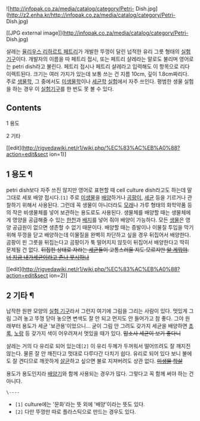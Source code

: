 ![http://infopak.co.za/media/catalog/category/Petri-
Dish.jpg](http://z2.enha.kr/http://infopak.co.za/media/catalog/category/Petri-
Dish.jpg)

[[JPG external image]](http://infopak.co.za/media/catalog/category/Petri-
Dish.jpg)

샬레는 [율리우스 리하르트 페트리](%EC%9C%A8%EB%A6%AC%EC%9A%B0%EC%8A%A4%20%EB%A6%AC%ED%95%98%EB%A5%B4%ED%8A%B8%20%ED%8E%98%ED%8A%B8%EB%A6%AC.md)가 개발한 뚜껑이 달린 넙적한 유리 그릇
형태의 [실험 기구](%EC%8B%A4%ED%97%98%20%EA%B8%B0%EA%B5%AC.md)이다. 개발자의 이름을 따 페트리
접시, 또는 페트리 샬레라는 말로도 불리며 영어로는 petri dish라고 불린다. 페트리 접시나 페트리 샬레라고 입력해도 이 항목으로
리다이렉트된다. 크기는 여러 가지가 있는데 보통 쓰는 건 지름 10cm, 깊이 1.8cm짜리다. 주로
[생물학](%EC%83%9D%EB%AC%BC%ED%95%99.md), 그 중에서도
[미생물학](%EB%AF%B8%EC%83%9D%EB%AC%BC%ED%95%99.md)이나
[세균학](%EC%84%B8%EA%B7%A0%ED%95%99.md) [실험](%EC%8B%A4%ED%97%98.md)에서 자주
쓰인다. 평범한 생물 실험을 하는 경우 이 [실험기구](%EC%8B%A4%ED%97%98%20%EA%B8%B0%EA%B5%AC.md)를 한 번도 못 볼 수 있다.

## Contents

    

1 용도

2 기타

[[edit](http://rigvedawiki.net/r1/wiki.php/%EC%83%AC%EB%A0%88?action=edit&sect
ion=1)]

## 1 용도 ¶

  

petri dish보다 자주 쓰진 않지만 영어로 표현할 때 cell culture dish라고도 하는데 말 그대로 세포 배양
접시다.`[1]` 주로 [미생물](%EB%AF%B8%EC%83%9D%EB%AC%BC.md)을
[배양](%EB%B0%B0%EC%96%91.md)하거나 [곰팡이](%EA%B3%B0%ED%8C%A1%EC%9D%B4.md),
[세균](%EC%84%B8%EA%B7%A0.md) 등을 기르거나 관찰하기 위해서 사용된다. 그런데 꼭 생물이 아니더라도
[모래](%EB%AA%A8%EB%9E%98.md)나 가루 형태의 화학약품 등의 작은 비생물체를 넣어 보관하는 용도로도 사용된다.
생물체를 배양할 때는 생물체에게 영양을 공급해줄 수 있는 [한천](%ED%95%9C%EC%B2%9C.md)과
[배지](%EB%B0%B0%EC%A7%80.md)를 넣어 줘야 배양이 가능하다. 모든
[생물](%EC%83%9D%EB%AC%BC.md)은 영양 공급원이 없으면 생존할 수 없기 때문이다. 배양할 때는 증발이나 이물질 투입을
막기 위해 뚜껑을 닫고 배양하는데 이물질을 완벽히 차단하고 싶을 경우 뒤집어서 배양한다. 곰팡이 핀 그릇을 뒤집는다고 곰팡이가 툭 떨어지지
않듯이 뒤집어서 배양한다고 딱히 문제될 건 없다. <del>뒤집힌 상태로 자라는 [세균](%EC%84%B8%EA%B7%A0.md)들이
고통스러울 지도 모르지만 [알 게뭐야](%EC%95%8C%20%EA%B2%8C%20%EB%AD%90%EC%95%BC.md).</del> <del>[너 지금 내가세균이라고 존나 무시하냐](%EB%AD%98%20%EB%B4%90%20%EC%8B%9C%EB%B0%9C.md)</del>

[[edit](http://rigvedawiki.net/r1/wiki.php/%EC%83%AC%EB%A0%88?action=edit&sect
ion=2)]

## 2 기타 ¶

  

납작한 원판 모양의 [실험 기구](%EC%8B%A4%ED%97%98%20%EA%B8%B0%EA%B5%AC.md)라서 그런지 여기에
그림을 그리는 사람이 있다. 멋있게 그림 그려 놓고 뚜껑 닫아 놓으면 변색도 잘 안 되고 먼지도 안 들어가고 참 좋다. 그야 원래부터 용도가
세균 '보관용'이었으니... 굳이 그림 안 그려도 갖가지 세균을 배양하면 [초록](%EC%B4%88%EB%A1%9D.md),
[노랑](%EB%85%B8%EB%9E%91.md) 등 갖가지 색이 어우려져서 멋있을 때가 있다. <del>맙소사 세균이 보기
좋다니</del>

  

샬레는 거의 다 유리로 되어 있는데`[2]` 이 유리 두께가 두꺼워서 떨어뜨려도 잘 깨지진 않는다. 물론 잘 안 깨진다고 멋대로 다루다간
다치기 쉽다. 유리로 되어 있다 보니 불에도 잘 견디므로 깨끗하게 [살균](%EC%82%B4%EA%B7%A0.md)하고 싶으면 불로
지져버려도 상관 없다. <del>[미생물](%EB%AF%B8%EC%83%9D%EB%AC%BC.md)
[학살](%ED%95%99%EC%82%B4.md)</del>

  

용도가 용도인지라 [배양기](%EB%B0%B0%EC%96%91%EA%B8%B0.md)와 함께 사용되는 경우가 많다. 그렇다고 꼭 함께
써야 하는 건 아니다.

`\----`

  * `[1]` culture에는 '문화'라는 뜻 외에 '배양'이라는 뜻도 있다.
  * `[2]` 다만 뚜껑만 따로 플라스틱으로 만드는 경우도 있다.


